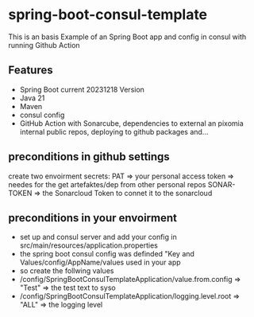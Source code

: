 #  spring-boot-consul-template
This is an basis Example of an Spring Boot app and config in consul with running Github Action

##  Features
- Spring Boot current 20231218 Version
- Java 21
- Maven
- consul config
- GitHub Action with Sonarcube, dependencies to external an pixomia internal public repos, deploying to github packages and...


## preconditions in github settings 
create two envoirment secrets:
PAT => your personal access token => needes for the get artefaktes/dep from other personal repos 
SONAR-TOKEN => the Sonarcloud Token to connet it to the sonarcloud

## preconditions in your envoirment
- set up and consul server and add your config in src/main/resources/application.properties
- the spring boot consul config was definded "Key and Values/config/AppName/values used in your app
- so create the follwing values
- /config/SpringBootConsulTemplateApplication/value.from.config => "Test" => the test text to syso
- /config/SpringBootConsulTemplateApplication/logging.level.root => "ALL" => the logging level
